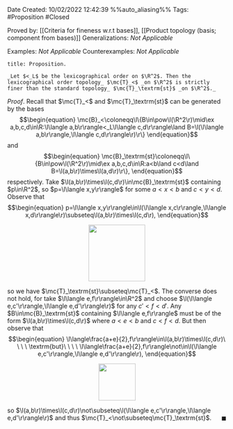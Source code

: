 <br />
<br />

Date Created: 10/02/2022 12:42:39 %%auto_aliasing%%
Tags: #Proposition #Closed 

Proved by: [[Criteria for fineness w.r.t bases]], [[Product topology (basis; component from bases)]]
Generalizations: _Not Applicable_

Examples: _Not Applicable_
Counterexamples: _Not Applicable_

``` ad-Proposition
title: Proposition.

_Let $<_L$ be the lexicographical order on $\R^2$. Then the lexicographical order topology_ $\mc{T}_<$ _on $\R^2$ is strictly finer than the standard topology_ $\mc{T}_\textrm{st}$ _on $\R^2$._

```

_Proof_. Recall that $\mc{T}_<$ and $\mc{T}_\textrm{st}$ can be generated by the bases
$$\begin{equation}
    \mc{B}_<\coloneqq\l\{B\in\pow\l(\R^2\r)\mid\ex a,b,c,d\in\R:\l\langle a,b\r\rangle<_L\l\langle c,d\r\rangle\land B=\l(\l\langle a,b\r\rangle,\l\langle c,d\r\rangle\r)\r\}
\end{equation}$$
and
$$\begin{equation}
    \mc{B}_\textrm{st}\coloneqq\l\{B\in\pow\l(\R^2\r)\mid\ex a,b,c,d\in\R:a<b\land c<d\land B=\l(a,b\r)\times\l(a,d\r)\r\},
\end{equation}$$
respectively. Take $\l(a,b\r)\times\l(c,d\r)\in\mc{B}_\textrm{st}$ containing $p\in\R^2$, so $p=\l\langle x,y\r\rangle$ for some $a<x<b$ and $c<y<d$. Observe that
$$\begin{equation}
    p=\l\langle x,y\r\rangle\in\l(\l\langle x,c\r\rangle,\l\langle x,d\r\rangle\r)\subseteq\l(a,b\r)\times\l(c,d\r),
\end{equation}$$

<center><img src="https://raw.githubusercontent.com/zhaoshenzhai/MathWiki/master/Images/10-02-2022_130354/image.svg", width=130></center>

so we have $\mc{T}_\textrm{st}\subseteq\mc{T}_<$. The converse does not hold, for take $\l\langle e,f\r\rangle\in\R^2$ and choose $\l(\l\langle e,c'\r\rangle,\l\langle e,d'\r\rangle\r)$ for any $c'<f<d'$. Any $B\in\mc{B}_\textrm{st}$ containing $\l\langle e,f\r\rangle$ must be of the form $\l(a,b\r)\times\l(c,d\r)$ where $a<e<b$ and $c<f<d$. But then observe that
$$\begin{equation}
    \l\langle\frac{a+e}{2},f\r\rangle\in\l(a,b\r)\times\l(c,d\r)\ \ \ \ \textrm{but}\ \ \ \ \l\langle\frac{a+e}{2},f\r\rangle\not\in\l(\l\langle e,c'\r\rangle,\l\langle e,d'\r\rangle\r),
\end{equation}$$

<center><img src="https://raw.githubusercontent.com/zhaoshenzhai/MathWiki/master/Images/10-02-2022_131823/image.svg", width=85></center>

so $\l(a,b\r)\times\l(c,d\r)\not\subseteq\l(\l\langle e,c'\r\rangle,\l\langle e,d'\r\rangle\r)$ and thus $\mc{T}_<\not\subseteq\mc{T}_\textrm{st}$.<span style="float:right;">$\blacksquare$</span>
